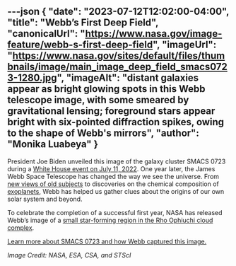 ---json
{
  "date": "2023-07-12T12:02:00-04:00",
  "title": "Webb’s First Deep Field",
  "canonicalUrl": "https://www.nasa.gov/image-feature/webb-s-first-deep-field",
  "imageUrl": "https://www.nasa.gov/sites/default/files/thumbnails/image/main_image_deep_field_smacs0723-1280.jpg",
  "imageAlt": "distant galaxies appear as bright glowing spots in this Webb telescope image, with some smeared by gravitational lensing; foreground stars appear bright with six-pointed diffraction spikes, owing to the shape of Webb's mirrors",
  "author": "Monika Luabeya"
}
---

President Joe Biden unveiled this image of the galaxy cluster SMACS 0723 during a [White House event on July 11, 2022](https://images.nasa.gov/details-White%20House%20Briefing%20to%20Unveil%20Imagery%20from%20James%20Webb%20Space%20Telescope%20July%2011%202022). One year later, the James Webb Space Telescope has changed the way we see the universe. From [new views of old subjects](https://www.flickr.com/photos/nasawebbtelescope/52439693830/in/photolist-2nVLjwR-2o3hyLq-2nTUfKo-2nTV91f-2oCodxg-2nJZVwp-2oCqzfm-2oCqzf6-2oCkfE9-2nK1gxH) to discoveries on the chemical composition of [exoplanets](https://www.flickr.com/photos/nasawebbtelescope/52862002049/), Webb has helped us gather clues about the origins of our own solar system and beyond.

To celebrate the completion of a successful first year, NASA has released Webb’s image of a [small star-forming region in the Rho Ophiuchi cloud complex](https://www.nasa.gov/feature/goddard/2023/webb-celebrates-first-year-of-science-with-new-image).

[Learn more about SMACS 0723 and how Webb captured this image.](https://www.nasa.gov/image-feature/goddard/2022/nasa-s-webb-delivers-deepest-infrared-image-of-universe-yet)

_Image Credit: NASA, ESA, CSA, and STScI_
